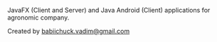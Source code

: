JavaFX (Client and Server) and Java Android (Client) applications for agronomic company.

Created by babiichuck.vadim@gmail.com
